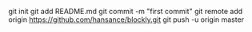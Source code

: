 git init
git add README.md
git commit -m "first commit"
git remote add origin https://github.com/hansance/blockly.git
git push -u origin master
